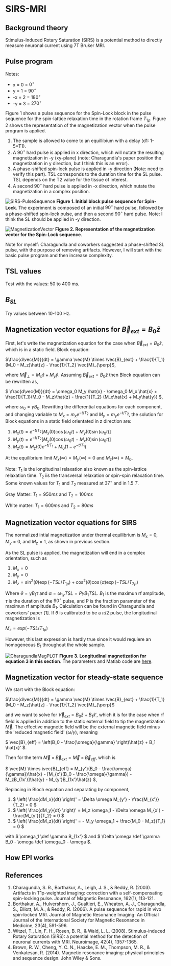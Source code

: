 # SIRS-MRI

## Background theory

Stimulus-Induced Rotary Saturation (SIRS) is a potential method to directly measure neuronal current using  7T Bruker MRI.

## Pulse program

Notes:

* x = 0 = $0^\circ$
* y = 1 = $90^\circ$ 
* -x = 2 = $180^\circ$ 
* -y = 3 = $270^\circ$ 

Figure 1 shows a pulse sequence for the Spin-Lock block in the pulse sequence for the spin-lattice relaxation time in the rotation frame $T_{1\rho}$. Figure 2 shows the representation of the magnetization vector when the pulse program is applied. 

1. The sample is allowed to come to an equillibium with a delay (d1: 1-5*T1).
1. A $90^\circ$ hard pulse is applied in x direction, which will nutate the resulting magnetization in -y (xy-plane) (note: Charagundla's paper position the magnetization in y direction, but I think this is an error).
1. A phase-shifted spin-lock pulse is applied in -y direction (Note: need to verify this part). TSL corresponds to the duration time for the SL pulse. TSL depends on the T2 value for the tissue of interest.
1. A second $90^\circ$ hard pulse is applied in -x direction, which nutate the magnetization in a complex position.


![SIRS-PulseSequence](https://github.com/yanitzatrosel/SIRS-MRI/assets/141436347/ab3124a7-fe83-427c-8636-1f99ccc9256b)
**Figure 1. Initial block pulse sequence for Spin-Lock**. The experiment is composed of an initial $90^\circ$ hard pulse, followed by a phase-shifted spin-lock pulse, and then a second $90^\circ$ hard pulse. Note: I think the SL should be applied in -y direction.


![MagnetizationVector](https://github.com/yanitzatrosel/SIRS-MRI/assets/141436347/649cc293-d46f-4fe1-8719-77a4c960fbd9)
**Figure 2. Representation of the magnetization vector for the Spin-Lock sequence**.

Note for myself: Charagundla and coworkers suggested a phase-shifted SL pulse, with the purpose of removing artifacts. However, I will start with the basic pulse program and then increase complexity. 

## TSL values

Test with the values: 50 to 400 ms.

## $B_{SL}$

Try values between 10-100 Hz.


## Magnetization vector equations for $\vec{B}_{ext}=B_0\hat{z}$

First, let's write the magnetization equation for the case when $\vec{B}_{ext}=B_0\hat{z}$, which is in a static field. Block equation:

$`\frac{d\vec{M}}{dt} = \gamma \vec{M} \times \vec{B}_{ext} + \frac{1}{T_1}(M_0 - M_z)\hat{z} - \frac{1}{T_2} \vec{M}_{\perp}`$,

where $`\vec{M}_{\perp} = M_x\hat{x} + M_y\hat{y} `$. Assuming $\vec{B}_{ext}=B_0\hat{z}$ then Block equation can be rewritten as,

$` \frac{d\vec{M}}{dt} = \omega_0 M_y \hat{x} - \omega_0 M_x \hat{x} + \frac{1}{T_1}(M_0 - M_z)\hat{z} - \frac{1}{T_2} (M_x\hat{x} + M_y\hat{y}) `$, 

where $\omega_0 = \gamma B_0$. Rewritting the differential equations for each component, and changing variable to $M_x = m_x e^{-t/T_2}$ and $M_y = m_y e^{-t/T_2}$, the solution for Block equations in a static field orientated in z direction are:

1. $` M_x(t) = e^{-t/T_2} [M_x(0)\cos(\omega_0 t) + M_y(0)\sin(\omega_0 t)] `$
1. $` M_y(t) = e^{-t/T_2} [M_y(0)\cos(\omega_0 t) - M_x(0)\sin(\omega_0 t)] `$
1. $` M_z(t) = M_z(0) e^{-t/T_1} + M_0 (1 - e^{-t/T_1}) `$

At the equilibrium limit $M_x(\infty) = M_y(\infty) = 0$ and $M_z(\infty) = M_0$. 

Note: $T_1$ is the longitudinal relaxation also known as the spin-lattice relaxation time. $T_2$ iis the transversal relaxation or spin-spin relaxation time. Some known values for $T_1$ and $T_2$ measured at $37^\circ$ and in 1.5 $T$. 

Gray Matter: $T_1 = 950 ms$ and $T_2 = 100 ms$

White matter: $T_1 = 600 ms$ and $T_2 = 80 ms$

## Magnetization vector equations for SIRS

The normalized intial magnetization under thermal equilibrium is $M_x=0$, $M_y=0$, and $M_z=1$, as shown in previous section. 

As the SL pulse is applied, the magnetization will end in a complex orientation, such as 

1. $` M_x=0 `$
2. $` M_y=0 `$
3. $` M_z=\sin^2(\theta) \exp(-TSL/T_{1\rho}) + \cos^2(\theta) \cos(\alpha) \exp(-TSL/T_{2\rho}) `$

Where $\theta = \gamma B_1 \tau$ and $\alpha = \omega_{1y} TSL = P\gamma B_1 TSL$. $B_1$ is the maximun rf amplitude, $\tau$ is the duration of the $90^\circ$ pulse, and P is the fraction parameter of the maximun rf amplitude $B_1$. Calculation can be found in Charagundla and coworkers' paper [1]. If $\theta$ is calibrated to be a $\pi/2$ pulse, the longitudinal magnetization is

$` M_z = exp(-TSL/T_{1\rho}) `$

However, this last expression is hardly true since it would requiere an homogeneous $B_1$ throughout the whole sample.

![CharagundlaMagPLOT](https://github.com/yanitzatrosel/SIRS-MRI/assets/141436347/cbc7095f-b292-4e5b-9850-ebe72cf52d19)
**Figure 3. Longitudinal magnetization for equation 3 in this section**. The parameters and Matlab code are [here](https://github.com/yanitzatrosel/SIRS-MRI/blob/main/CharagundlaMagPLOT.m).


## Magnetization vector for steady-state sequence

We start with the Block equation:

$`\frac{d\vec{M}}{dt} = \gamma \vec{M} \times \vec{B}_{ext} + \frac{1}{T_1}(M_0 - M_z)\hat{z} - \frac{1}{T_2} \vec{M}_{\perp}`$

and we want to solve for $\vec{V}_{ext} = B_0 \hat{z} + B_1 \hat{x}'$, which it is for the case when rf field is applied in addition to the static external field to tip the magnetization $\vec{M}$. The effective magnetic field will be the external magnetic field minus the 'reduced magnetic field' ($\omega/\gamma$), meaning

$` \vec{B}_{eff} = \left(B_0 - \frac{\omega}{\gamma} \right)\hat{z} + B_1 \hat{x}' `$. 

Then for the term $`\vec{M} \times \vec{B}_{ext} = \vec{M} \times \vec{B}_{eff}`$, which is

$` \vec{M} \times \vec{B}_{eff} = M_{y'}(B_0 - \frac{\omega}{\gamma})\hat{x} - [M_{x'}(B_0 - \frac{\omega}{\gamma}) - M_zB_{1x'}]\hat{y} - M_{y'}B_{1x'}\hat{z} `$,

Replacing in Bloch equation and separating by component,

1. $` \left( \frac{dM_x}{dt} \right)' = \Delta \omega M_{y'} - \frac{M_{x'}}{T_2} = 0 `$
2. $` \left( \frac{dM_y}{dt} \right)' = M_z \omega_1 - \Delta \omega M_{x'} - \frac{M_{y'}}{T_2} = 0 `$
3. $` \left( \frac{dM_z}{dt} \right)' = - M_y \omega_1 + \frac{M_0 - M_z}{T_1} = 0 `$

with $` \omega_1 \def \gamma B_{1x'} `$ and $` \Delta \omega \def \gamma B_0 - \omega \def \omega_0 - \omega `$.

## How EPI works

## References

1. Charagundla, S. R., Borthakur, A., Leigh, J. S., & Reddy, R. (2003). Artifacts in T1ρ-weighted imaging: correction with a self-compensating spin-locking pulse. Journal of Magnetic Resonance, 162(1), 113-121.
2. Borthakur, A., Hulvershorn, J., Gualtieri, E., Wheaton, A. J., Charagundla, S., Elliott, M. A., & Reddy, R. (2006). A pulse sequence for rapid in vivo spin‐locked MRI. Journal of Magnetic Resonance Imaging: An Official Journal of the International Society for Magnetic Resonance in Medicine, 23(4), 591-596.
3. Witzel, T., Lin, F. H., Rosen, B. R., & Wald, L. L. (2008). Stimulus-induced Rotary Saturation (SIRS): a potential method for the detection of neuronal currents with MRI. Neuroimage, 42(4), 1357-1365.
4. Brown, R. W., Cheng, Y. C. N., Haacke, E. M., Thompson, M. R., & Venkatesan, R. (2014). Magnetic resonance imaging: physical principles and sequence design. John Wiley & Sons.


